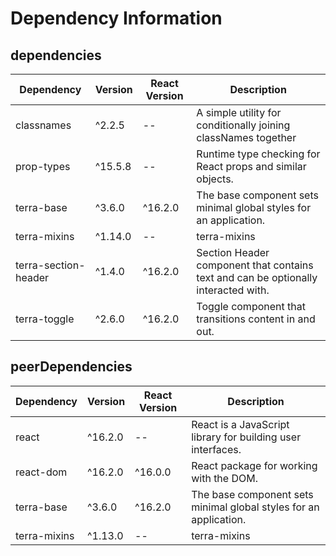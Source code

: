 # Dependency Information

## dependencies
| Dependency | Version | React Version | Description |
|-|-|-|-|
| classnames | ^2.2.5 | -- | A simple utility for conditionally joining classNames together |
| prop-types | ^15.5.8 | -- | Runtime type checking for React props and similar objects. |
| terra-base | ^3.6.0 | ^16.2.0 | The base component sets minimal global styles for an application. |
| terra-mixins | ^1.14.0 | -- | terra-mixins |
| terra-section-header | ^1.4.0 | ^16.2.0 | Section Header component that contains text and can be optionally interacted with. |
| terra-toggle | ^2.6.0 | ^16.2.0 | Toggle component that transitions content in and out. |

## peerDependencies
| Dependency | Version | React Version | Description |
|-|-|-|-|
| react | ^16.2.0 | -- | React is a JavaScript library for building user interfaces. |
| react-dom | ^16.2.0 | ^16.0.0 | React package for working with the DOM. |
| terra-base | ^3.6.0 | ^16.2.0 | The base component sets minimal global styles for an application. |
| terra-mixins | ^1.13.0 | -- | terra-mixins |
